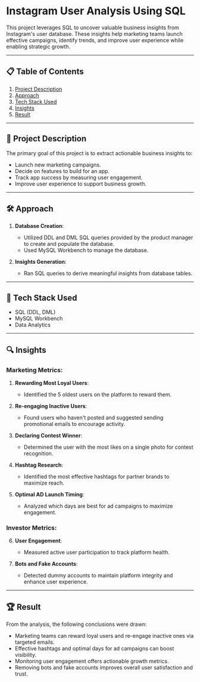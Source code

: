 # Instagram User Analysis Using SQL

This project leverages SQL to uncover valuable business insights from Instagram's user database. These insights help marketing teams launch effective campaigns, identify trends, and improve user experience while enabling strategic growth.

---

## 📋 **Table of Contents**
1. [Project Description](#project-description)
2. [Approach](#approach)
3. [Tech Stack Used](#tech-stack-used)
4. [Insights](#insights)
5. [Result](#result)

---

## 📝 **Project Description**
The primary goal of this project is to extract actionable business insights to:
- Launch new marketing campaigns.
- Decide on features to build for an app.
- Track app success by measuring user engagement.
- Improve user experience to support business growth.

---

## 🛠️ **Approach**
1. **Database Creation**:
   - Utilized DDL and DML SQL queries provided by the product manager to create and populate the database.
   - Used MySQL Workbench to manage the database.

2. **Insights Generation**:
   - Ran SQL queries to derive meaningful insights from database tables.

---

## 🔧 **Tech Stack Used**
- SQL (DDL, DML)
- MySQL Workbench
- Data Analytics

---

## 🔍 **Insights**
### Marketing Metrics:
1. **Rewarding Most Loyal Users**:
   - Identified the 5 oldest users on the platform to reward them.

2. **Re-engaging Inactive Users**:
   - Found users who haven't posted and suggested sending promotional emails to encourage activity.

3. **Declaring Contest Winner**:
   - Determined the user with the most likes on a single photo for contest recognition.

4. **Hashtag Research**:
   - Identified the most effective hashtags for partner brands to maximize reach.

5. **Optimal AD Launch Timing**:
   - Analyzed which days are best for ad campaigns to maximize engagement.

### Investor Metrics:
6. **User Engagement**:
   - Measured active user participation to track platform health.

7. **Bots and Fake Accounts**:
   - Detected dummy accounts to maintain platform integrity and enhance user experience.

---

## 🏆 **Result**
From the analysis, the following conclusions were drawn:
- Marketing teams can reward loyal users and re-engage inactive ones via targeted emails.
- Effective hashtags and optimal days for ad campaigns can boost visibility.
- Monitoring user engagement offers actionable growth metrics.
- Removing bots and fake accounts improves overall user satisfaction and trust.


